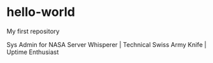 # hello-world
My first repository

Sys Admin for NASA
Server Whisperer | Technical Swiss Army Knife | Uptime Enthusiast
